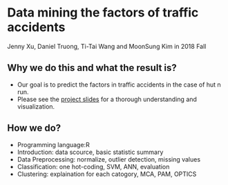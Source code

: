 # Data mining the factors of traffic accidents
Jenny Xu, Daniel Truong, Ti-Tai Wang and MoonSung Kim in 2018 Fall

## Why we do this and what the result is?
* Our goal is to predict the factors in traffic accidents in the case of hut n run. 
* Please see the [project slides](https://github.com/XiaoJenJen/practical_data_mining_project/blob/master/Presentation.pptx) for a thorough understanding and visualization. 

## How we do?
* Programming language:R
* Introduction: data scource, basic statistic summary
* Data Preprocessing: normalize, outlier detection, missing values
* Classification: one hot-coding, SVM, ANN, evaluation
* Clustering: explaination for each catogory, MCA, PAM, OPTICS




